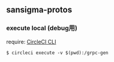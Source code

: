 ## sansigma-protos

### execute local (debug用)

require: [CircleCI CLI](https://circleci.com/docs/2.0/local-cli/#installation)

```
$ circleci execute -v $(pwd):/grpc-gen
```
